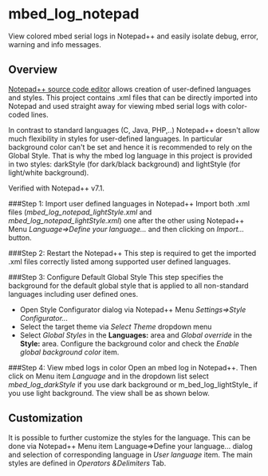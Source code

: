 # mbed_log_notepad

View colored mbed serial logs in Notepad++ and easily isolate debug, error, warning and info messages.

## Overview
[Notepad++ source code editor](https://notepad-plus-plus.org/) allows creation of user-defined languages and styles. This project contains .xml files that can be directly imported into Notepad and used straight away for viewing mbed serial logs with color-coded lines.

In contrast to standard languages (C, Java, PHP,..) Notepad++ doesn't allow much flexibility in styles for user-defined languages. In particular background color can't be set and hence it is recommended to rely on the Global Style. That is why the mbed log language in this project is provided in two styles: darkStyle (for dark/black background)  and lightStyle (for light/white background).

Verified with Notepad++ v7.1. 

###Step 1: Import user defined languages in Notepad++
Import both .xml files (_mbed_log_notepad_lightStyle.xml_ and _mbed_log_notepad_lightStyle.xml_) one after the other using Notepad++ Menu _Language=>Define your language..._ and then clicking on _Import..._ button.

###Step 2: Restart the Notepad++
This step is required to get the imported .xml files correctly listed among supported user defined languages.

###Step 3: Configure Default Global Style
This step specifies the background for the default global style that is applied to all non-standard languages including user defined ones. 

* Open Style Configurator dialog via Notepad++ Menu _Settings=>Style Configurator..._ 
* Select the target theme via _Select Theme_ dropdown menu
* Select _Global Styles_ in the **Languages:** area and _Global override_ in the **Style:** area. Configure the background color and check the _Enable global background color_ item.

###Step 4: View mbed logs in color
Open an mbed log in Notepad++. Then click on Menu item _Language_ and in the dropdown list select _mbed_log_darkStyle_ if you use dark background or m_bed_log_lightStyle_ if you use light background. The view shall be as shown below.


## Customization
It is possible to further customize the styles for the language. This can be done via Notepad++ Menu item Language=>Define your language... dialog and selection of corresponding language in _User language_ item. The main styles are defined in _Operators &Delimiters_ Tab.



